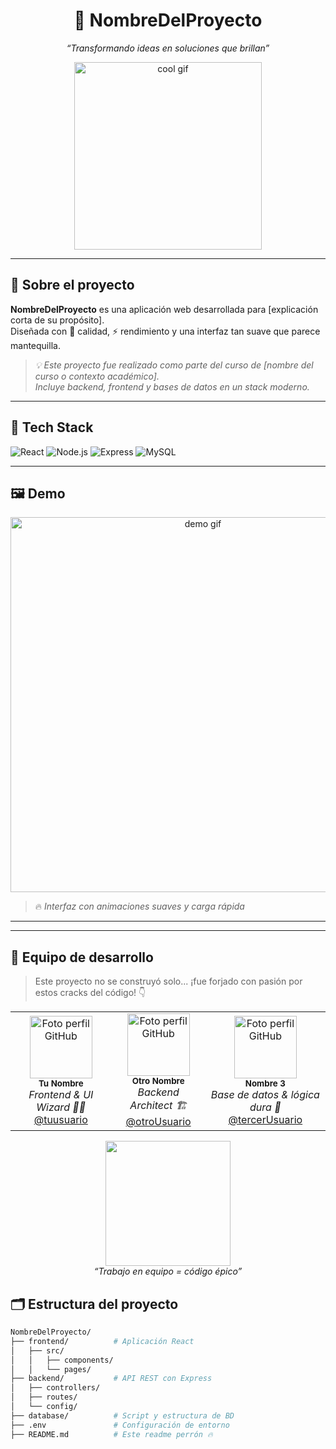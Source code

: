 <h1 align="center">🚀 NombreDelProyecto</h1>
<p align="center"><em>“Transformando ideas en soluciones que brillan”</em></p>

<p align="center">
  <img src="https://media.giphy.com/media/v1.Y2lkPTc5MGI3NjExZGQ4ZTQ5OTRmZWZlN2NmMDA1NDViZTYxNjU2YjIwOTYzN2YwZDUwMyZjdD1n/f9k1tV7HyORcngKF8v/giphy.gif" alt="cool gif" width="300"/>
</p>

---

## 🧠 Sobre el proyecto

**NombreDelProyecto** es una aplicación web desarrollada para [explicación corta de su propósito].  
Diseñada con 💎 calidad, ⚡ rendimiento y una interfaz tan suave que parece mantequilla.

> _💡 Este proyecto fue realizado como parte del curso de [nombre del curso o contexto académico]._  
> _Incluye backend, frontend y bases de datos en un stack moderno._

---

## 🚨 Tech Stack

![React](https://img.shields.io/badge/-React-61DAFB?logo=react&logoColor=white&style=for-the-badge)
![Node.js](https://img.shields.io/badge/-Node.js-339933?logo=node.js&logoColor=white&style=for-the-badge)
![Express](https://img.shields.io/badge/-Express.js-000000?logo=express&logoColor=white&style=for-the-badge)
![MySQL](https://img.shields.io/badge/-MySQL-4479A1?logo=mysql&logoColor=white&style=for-the-badge)

---

## 🖼️ Demo

<p align="center">
  <img src="https://media.giphy.com/media/v1.Y2lkPTc5MGI3NjExMTIyYzE5NzcxMzNkMjZmNjUyY2EyYTljZjZhYmEzMmU5MWYwMzFiNCZjdD1n/3oKIP9LNlBmWikG1iQ/giphy.gif" alt="demo gif" width="600" />
</p>

> 🔥 *Interfaz con animaciones suaves y carga rápida*

---
---

## 🎨 Equipo de desarrollo

> Este proyecto no se construyó solo... ¡fue forjado con pasión por estos cracks del código! 👇

<table align="center">
  <tr>
    <td align="center">
      <img src="https://github.com/tuusuario.png" width="100px;" alt="Foto perfil GitHub"/>
      <br />
      <sub><b>Tu Nombre</b></sub><br/>
      <em>Frontend & UI Wizard 🧙‍♂️</em><br/>
      <a href="https://github.com/tuusuario" target="_blank">@tuusuario</a>
    </td>
    <td align="center">
      <img src="https://github.com/otroUsuario.png" width="100px;" alt="Foto perfil GitHub"/>
      <br />
      <sub><b>Otro Nombre</b></sub><br/>
      <em>Backend Architect 🏗️</em><br/>
      <a href="https://github.com/otroUsuario" target="_blank">@otroUsuario</a>
    </td>
    <td align="center">
      <img src="https://github.com/tercerUsuario.png" width="100px;" alt="Foto perfil GitHub"/>
      <br />
      <sub><b>Nombre 3</b></sub><br/>
      <em>Base de datos & lógica dura 🧠</em><br/>
      <a href="https://github.com/tercerUsuario" target="_blank">@tercerUsuario</a>
    </td>
  </tr>
</table>

<p align="center">
  <img src="https://media.giphy.com/media/f9k1tV7HyORcngKF8v/giphy.gif" width="200px" />
  <br/>
  <em>“Trabajo en equipo = código épico”</em>
</p>

## 🗂️ Estructura del proyecto

```bash
NombreDelProyecto/
├── frontend/          # Aplicación React
│   ├── src/
│   │   ├── components/
│   │   └── pages/
├── backend/           # API REST con Express
│   ├── controllers/
│   ├── routes/
│   └── config/
├── database/          # Script y estructura de BD
├── .env               # Configuración de entorno
├── README.md          # Este readme perrón 🔥
